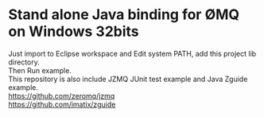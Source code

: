 Stand alone Java binding for ØMQ on Windows 32bits
===========
Just import to Eclipse workspace and Edit system PATH, add this project lib directory.<br/>
Then Run example.<br/>
This repository is also include JZMQ JUnit test example and Java Zguide example.<br/>
https://github.com/zeromq/jzmq<br/>
https://github.com/imatix/zguide

